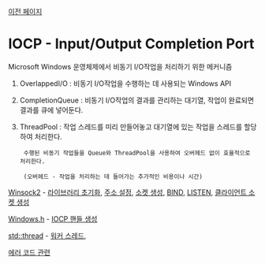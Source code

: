 [이전 페이지](https://github.com/kksoo0131/Study)
# IOCP - Input/Output Completion Port

  Microsoft Windows 운영체제에서 비동기 I/O작업을 처리하기 위한 메커니즘
  

1. OverlappedI/O : 비동기 I/O작업을 수행하는 데 사용되는 Windows API

2. CompletionQueue : 비동기 I/O작업의 결과를 관리하는 대기열, 작업이 완료되면 결과를 큐에 넣어둔다.

3. ThreadPool : 작업 스레드를 미리 만들어놓고 대기열에 있는 작업을 스레드를 할당하여 처리한다.

        수행된 비동기 작업들을 Queue와 ThreadPool을 사용하여 오버헤드 없이 효율적으로 처리한다.
        
        (오버헤드 - 작업을 처리하는 데 들어가는 추가적인 비용이나 시간)
	

[Winsock2](https://github.com/kksoo0131/Study/tree/main/IOCP/Winsock) - [라이브러리 초기화](https://github.com/kksoo0131/Study/blob/main/IOCP/Winsock/%EB%9D%BC%EC%9D%B4%EB%B8%8C%EB%9F%AC%EB%A6%AC%20%EC%B4%88%EA%B8%B0%ED%99%94.cpp), [주소 설정](https://github.com/kksoo0131/Study/blob/main/IOCP/Winsock/%EC%A3%BC%EC%86%8C%20%EC%84%A4%EC%A0%95.cpp), [소켓 생성](https://github.com/kksoo0131/Study/blob/main/IOCP/Winsock/%EC%86%8C%EC%BC%93%20%EC%83%9D%EC%84%B1.cpp), [BIND](https://github.com/kksoo0131/Study/blob/main/IOCP/Winsock/BIND.cpp), [LISTEN](https://github.com/kksoo0131/Study/blob/main/IOCP/Winsock/LISTESN.cpp), 
[클라이언트 소켓 생성](https://github.com/kksoo0131/Study/blob/main/IOCP/Winsock/%ED%81%B4%EB%9D%BC%EC%9D%B4%EC%96%B8%ED%8A%B8%20%EC%86%8C%EC%BC%93%20%EC%83%9D%EC%84%B1.cpp)












[Windows.h](https://github.com/kksoo0131/Study/blob/main/IOCP/Windows.md) - [IOCP 핸들 생성](https://github.com/kksoo0131/Study/blob/main/IOCP/Windows/IOCP%20%ED%95%B8%EB%93%A4%20%EC%83%9D%EC%84%B1.cpp)

[std::thread](https://github.com/kksoo0131/Study/blob/main/IOCP/std::thread.md) - [워커 스레드](https://github.com/kksoo0131/Study/blob/main/IOCP/std::thread/%EC%9B%8C%EC%BB%A4%20%EC%8A%A4%EB%A0%88%EB%93%9C.cpp), 




      
[에러 코드 관련](https://github.com/kksoo0131/Study/blob/main/IOCP/Error.md)
